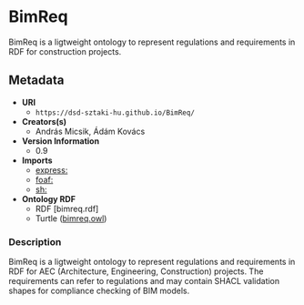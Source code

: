 # BimReq
BimReq is a ligtweight ontology to represent regulations and requirements in RDF for construction projects. 

## Metadata
* **URI**
  * `https://dsd-sztaki-hu.github.io/BimReq/`
* **Creators(s)**
  * András Micsik, Ádám Kovács
* **Version Information**
  * 0.9
* **Imports**
  * [express:](https://w3id.org/express#)
  * [foaf:](http://xmlns.com/foaf/0.1/)
  * [sh:](http://www.w3.org/ns/shacl#)
* **Ontology RDF**
  * RDF [bimreq.rdf]
  * Turtle ([bimreq.owl](ttl))

### Description
BimReq is a ligtweight ontology to represent regulations and requirements in RDF for AEC (Architecture, Engineering, Construction) projects. The requirements can refer to regulations and may contain SHACL validation shapes for compliance checking of BIM models.


